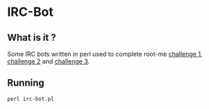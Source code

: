 # IRC-Bot

## What is it ?

Some IRC bots written in perl used to complete root-me [challenge 1](https://www.root-me.org/fr/Challenges/Programmation/IRC-Retour-au-college), [challenge 2](https://www.root-me.org/fr/Challenges/Programmation/IRC-Chaine-encodee) and [challenge 3](https://www.root-me.org/fr/Challenges/Programmation/IRC-La-Roue-Romaine).

## Running 

```perl irc-bot.pl```
